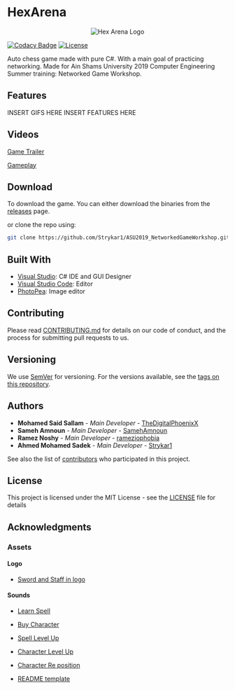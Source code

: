 # HexArena

<p align="center">
  <img src="ASU2019_NetworkedGameWorkshop\assets\Logo.ico" alt="Hex Arena Logo"/>
</p>

[![Codacy Badge](https://api.codacy.com/project/badge/Grade/4ee9e4cff2fd4573affdd6a02d152efb)](https://www.codacy.com/manual/TheDigitalPhoenixX/ASU2019_NetworkedGameWorkshop?utm_source=github.com&amp;utm_medium=referral&amp;utm_content=Strykar1/ASU2019_NetworkedGameWorkshop&amp;utm_campaign=Badge_Grade)
[![License][license-image]][license-url]

Auto chess game made with pure C#. With a main goal of practicing networking. Made for Ain Shams University 2019 Computer Engineering Summer training: Networked Game Workshop.

## Features

INSERT GIFS HERE
INSERT FEATURES HERE

## Videos

[Game Trailer](http://www.youtube.com/watch?v=BZIMd7p6Uuo)

[Gameplay](http://www.youtube.com/watch?v=xg4h0EkjJoE)

## Download

To download the game. You can either download the binaries from the [releases](https://github.com/Strykar1/ASU2019_NetworkedGameWorkshop/releases) page.

or clone the repo using:

```sh
git clone https://github.com/Strykar1/ASU2019_NetworkedGameWorkshop.git
```

## Built With

* [Visual Studio](https://visualstudio.microsoft.com/): C# IDE and GUI Designer
* [Visual Studio Code](https://code.visualstudio.com/): Editor
* [PhotoPea](https://www.photopea.com/): Image editor

## Contributing

Please read [CONTRIBUTING.md](https://gist.github.com/PurpleBooth/b24679402957c63ec426) for details on our code of conduct, and the process for submitting pull requests to us.

## Versioning

We use [SemVer](http://semver.org/) for versioning. For the versions available, see the [tags on this repository](https://github.com/Strykar1/ASU2019_NetworkedGameWorkshop/tags).

## Authors

* **Mohamed Said Sallam** - *Main Developer* - [TheDigitalPhoenixX](https://github.com/TheDigitalPhoenixX)
* **Sameh Amnoun** - *Main Developer* - [SamehAmnoun](https://github.com/SamehAmnoun)
* **Ramez Noshy** - *Main Developer* - [rameziophobia](https://github.com/rameziophobia)
* **Ahmed Mohamed Sadek** - *Main Developer* - [Strykar1](https://github.com/Strykar1)

See also the list of [contributors](https://github.com/Strykar1/ASU2019_NetworkedGameWorkshop/contributors) who participated in this project.

## License

This project is licensed under the MIT License - see the [LICENSE](LICENSE) file for details

## Acknowledgments

### Assets

#### Logo

* [Sword and Staff in logo](https://0x72.itch.io/dungeontileset-ii)

#### Sounds

* [Learn Spell](https://freesound.org/people/deleted_user_3277771/sounds/176741/)
* [Buy Character](https://freesound.org/people/DWOBoyle/sounds/140382/)
* [Spell Level Up](https://freesound.org/people/SypherZent/sounds/420676/)
* [Character Level Up](https://opengameart.org/content/level-up-power-up-coin-get-13-sounds, "Rise03")
* [Character Re position](https://freesound.org/people/moogy73/sounds/425699/)

* [README template](https://gist.github.com/PurpleBooth/109311bb0361f32d87a2)

[license-image]: https://img.shields.io/badge/License-MIT-brightgreen.svg
[license-url]: https://opensource.org/licenses/MIT
